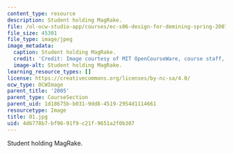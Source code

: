 ```yaml
---
content_type: resource
description: Student holding MagRake.
file: /ol-ocw-studio-app/courses/ec-s06-design-for-demining-spring-2007/4d6778b7bf9691f9c21f9651a2f0b307_01.jpg
file_size: 45301
file_type: image/jpeg
image_metadata:
  caption: Student holding MagRake.
  credit: 'Credit: Image courtesy of MIT OpenCourseWare, course staff, and students.'
  image-alt: Student holding MagRake.
learning_resource_types: []
license: https://creativecommons.org/licenses/by-nc-sa/4.0/
ocw_type: OCWImage
parent_title: '2005'
parent_type: CourseSection
parent_uid: 1d18675b-b031-9dd8-4519-2954d1114661
resourcetype: Image
title: 01.jpg
uid: 4d6778b7-bf96-91f9-c21f-9651a2f0b307
---
```

Student holding MagRake.